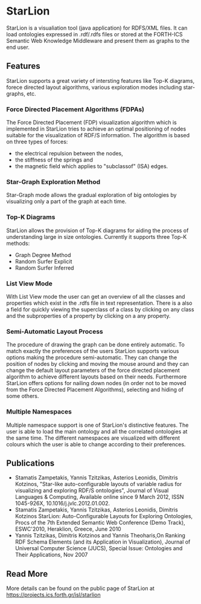 # StarLion
StarLion is a visualiation tool (java application) for RDFS/XML files. It can load ontologies expressed in .rdf/.rdfs files or stored at the FORTH-ICS Semantic Web Knowledge Middleware and present them as graphs to the end user.

## Features

StarLion supports a great variety of intersting features like Top-K diagrams, forece directed layout algorithms, various exploration modes including star-graphs, etc.

### Force Directed Placement Algorithms (FDPAs)

The Force Directed Placement (FDP) visualization algorithm which is implemented in StarLion tries to achieve an optimal positioning of nodes suitable for the visualization of RDF/S information. The algorithm is based on three types of forces:

* the electrical repulsion between the nodes,
* the stiffness of the springs and
* the magnetic field which applies to "subclassof" (ISA) edges.

### Star-Graph Exploration Method

Star-Graph mode allows the gradual exploration of big ontologies by visualizing only a part of the graph at each time. 

### Top-K Diagrams

StarLion allows the provision of Top-K diagrams for aiding the process of understanding large in size ontologies. Currently it supports three Top-K methods:

* Graph Degree Method
* Random Surfer Explicit
* Random Surfer Inferred

### List View Mode

With List View mode the user can get an overview of all the classes and properties which exist in the .rdfs file in text representation. There is a also a field for quickly viewing the superclass of a class by clicking on any class and the subproperties of a property by clicking on a any property.

### Semi-Automatic Layout Process

The procedure of drawing the graph can be done entirely automatic. To match exactly the preferences of the users StarLion supports various options making the procedure semi-automatic. They can change the position of nodes by clicking and moving the mouse around and they can change the default layout parameters of the force directed placement algorithm to achieve different layouts based on their needs. Furthermore StarLion offers options for nailing down nodes (in order not to be moved from the Force Directed Placement Algorithms), selecting and hiding of some others.

### Multiple Namespaces

Multiple namespace support is one of StarLion's distinctive features. The user is able to load the main ontology and all the correlated ontologies at the same time. The different namespaces are visualized with different colours which the user is able to change according to their preferences.

## Publications 

* Stamatis Zampetakis, Yannis Tzitzikas, Asterios Leonidis, Dimitris Kotzinos, "Star-like auto-configurable layouts of variable radius for visualizing and exploring RDF/S ontologies", Journal of Visual Languages & Computing, Available online since 9 March 2012, ISSN 1045-926X, 10.1016/j.jvlc.2012.01.002.
* Stamatis Zampetakis, Yannis Tzitzikas, Asterios Leonidis, Dimitris Kotzinos StarLion: Auto-Configurable Layouts for Exploring Ontologies, Procs of the 7th Extended Semantic Web Conference (Demo Track), ESWC'2010, Heraklion, Greece, June 2010
* Yannis Tzitzikas, Dimitris Kotzinos and Yannis Theoharis,On Ranking RDF Schema Elements (and its Application in Visualization), Journal of Universal Computer Science (JUCS), Special Issue: Ontologies and Their Applications, Nov 2007

## Read More

More details can be found on the public page of StarLion at https://projects.ics.forth.gr/isl/starlion
